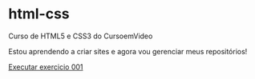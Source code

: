 # html-css
 Curso de HTML5 e CSS3 do CursoemVideo

 Estou aprendendo a criar sites e agora vou gerenciar meus repositórios!

 <a href="https://xmurilo.github.io/html-css/exercicios/ex001">Executar exercicio 001</a>